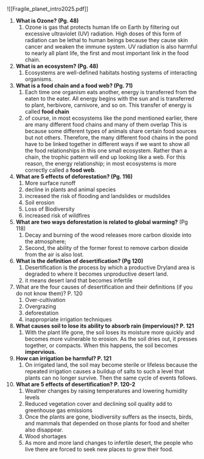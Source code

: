 ![[Fragile_planet_intro2025.pdf]]

1. **What is Ozone? (Pg. 48)**
    1. Ozone is gas that protects human life on Earth by filtering out excessive ultraviolet (UV) radiation. High doses of this form of radiation can be lethal to human beings because they cause skin cancer and weaken the immune system. UV radiation is also harmful to nearly all plant life, the first and most important link in the food chain.
2. **What is an ecosystem? (Pg. 48)**
    1. Ecosystems are well-defined habitats hosting systems of interacting organisms.
3. **What is a food chain and a food web? (Pg. 71)**
    1. Each time one organism eats another, energy is transferred from the eaten to the eater. All energy begins with the sun and is transferred to plant, herbivore, carnivore, and so on. This transfer of energy is called **food chain**
    2. of course, in most ecosystems like the pond mentioned earlier, there are many different food chains and many of them overlap This is because some different types of animals share certain food sources but not others. Therefore, the many different food chains in the pond have to be linked together in different ways if we want to show all the food relationships in this one small ecosystem. Rather than a chain, the trophic pattern will end up looking like a web. For this reason, the energy relationship; in most ecosystems is more correctly called a **food web**.
4. **What are 5 effects of deforestation? (Pg. 116)**
    1. More surface runoff
    2. decline in plants and animal species
    3. increased the risk of flooding and landslides or mudslides
    4. Soil erosion
    5. Loss of Biodiversity
    6. increased risk of wildfires
5. **What are two ways deforestation is related to global warming?** (Pg 118)
    1. Decay and burning of the wood releases more carbon dioxide into the atmosphere;
    2. Second, the ability of the former forest to remove carbon dioxide from the air is also lost.
6. **What is the definition of desertification? (Pg 120)**
    1. Desertification is the process by which a productive Dryland area is degraded to where it becomes unproductive desert land.
    2. it means desert land that becomes infertile
7. What are the four causes of desertification and their definitions (if you do not know them)? P. 120
    1. Over-cultivation
    2. Overgrazing
    3. deforestation
    4. inappropriate irrigation techniques
8. **What causes soil to lose its ability to absorb rain (impervious)? P. 121**
    1. With the plant life gone, the soil loses its moisture more quickly and becomes more vulnerable to erosion. As the soil dries out, it presses together, or compacts. When this happens, the soil becomes **impervious.**
9. **How can irrigation be harmful? P. 121**
    1. On irrigated land, the soil may become sterile or lifeless because the repeated irrigation causes a buildup of salts to such a level that plants can no longer survive. Then the same cycle of events follows.
10. **What are 5 effects of desertification? P. 120-2**
    1. Weather changes by raising temperatures and lowering humidity levels
    2. Reduced vegetation cover and declining soil quality add to greenhouse gas emissions
    3. Once the plants are gone, biodiversity suffers as the insects, birds, and mammals that depended on those plants for food and shelter also disappear.
    4. Wood shortages
    5. As more and more land changes to infertile desert, the people who live there are forced to seek new places to grow their food.